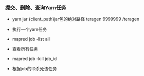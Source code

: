 ### 提交、删除、查询Yarn任务

- yarn jar {client_path}jar包的绝对路径 teragen 9999999 /teragen
- 执行一个yarn任务

- mapred job -list all
- 查看所有任务

- mapred job -kill job_id
- 根据job的ID杀死该任务
